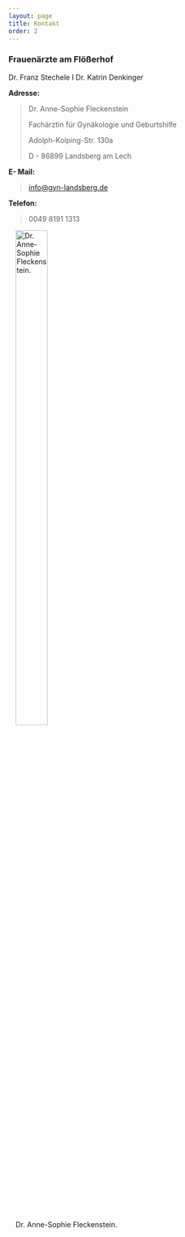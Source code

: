 ```yaml
---
layout: page
title: Kontakt
order: 2
---
```


### Frauenärzte am Flößerhof
Dr. Franz Stechele I Dr. Katrin Denkinger

**Adresse:**
> Dr. Anne-Sophie Fleckenstein
>
> Fachärztin für Gynäkologie und Geburtshilfe 
>
> Adolph-Kolping-Str. 130a
>
> D - 86899 Landsberg am Lech

**E- Mail:**
> info@gyn-landsberg.de

**Telefon:**
> 0049 8191 1313


<figure style="float: left; width: 50%; margin: 0 0 1em 1em;">
  <img src="{{site.baseurl}}/images/dr-fleckenstein.jpg" alt="Dr. Anne-Sophie Fleckenstein." style="width:50%">
  <figcaption>Dr. Anne-Sophie Fleckenstein.</figcaption>
</figure>